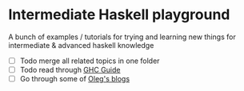 # Intermediate Haskell playground

A bunch of examples / tutorials for trying and learning new things for intermediate & advanced haskell knowledge

- [ ] Todo merge all related topics in one folder
- [ ] Todo read through [GHC Guide](https://downloads.haskell.org/%7Eghc/latest/docs/html/users_guide/glasgow_exts.html#equality-constraints)
- [ ] Go through some of [Oleg's blogs](http://oleg.fi/)